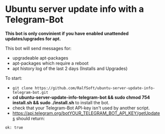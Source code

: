 # Ubuntu server update info with a Telegram-Bot

**This bot is only convinient if you have enabled unattended updates/upgrades for apt.**

This bot will send messages for:

* upgradeable apt-packages
* apt-packages which require a reboot
* apt history log of the last 2 days (Installs and Upgrades)

To start:

* ```git clone https://github.com/RalfSoft/ubuntu-server-update-info-telegram-bot.git```
* **cd ubuntu-server-update-info-telegram-bot && sudo chmod 754 install.sh && sudo ./install.sh** to install the bot.
* check that your Telegram-Bot API-key isn't used by another script.
* https://api.telegram.org/botYOUR_TELEGRAM_BOT_API_KEY/getUpdates should return:

```ok: true```
